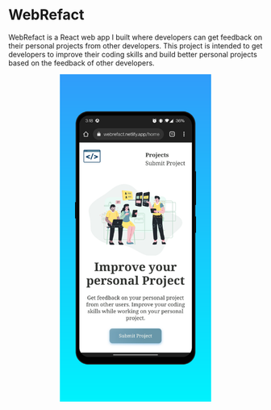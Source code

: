 # WebRefact

WebRefact is a React web app I built where developers can get feedback on their personal projects from other developers. This project is intended to get developers to improve their coding skills and build better personal projects based on the feedback of other developers.


<p align="center">
  <a href="https://webrefact.netlify.app/home">
  <img width="300" src="https://github.com/1Zapien/WebRefact/blob/main/src/images/webRgit.png" alt="WebRefact sample img
                                                                                                    "></a>
</p>
